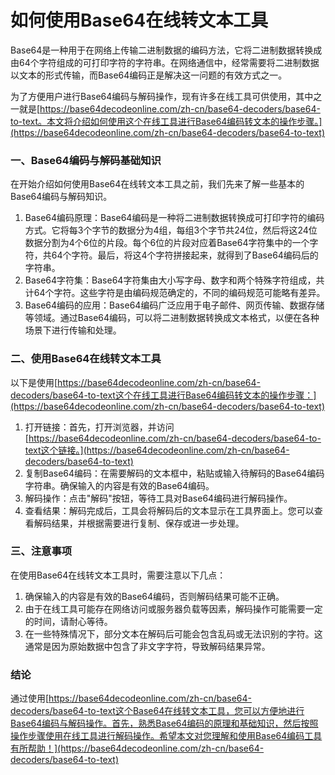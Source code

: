 如何使用Base64在线转文本工具
=================

Base64是一种用于在网络上传输二进制数据的编码方法，它将二进制数据转换成由64个字符组成的可打印字符的字符串。在网络通信中，经常需要将二进制数据以文本的形式传输，而Base64编码正是解决这一问题的有效方式之一。

为了方便用户进行Base64编码与解码操作，现有许多在线工具可供使用，其中之一就是[https://base64decodeonline.com/zh-cn/base64-decoders/base64-to-text。本文将介绍如何使用这个在线工具进行Base64编码转文本的操作步骤。](https://base64decodeonline.com/zh-cn/base64-decoders/base64-to-text)

### 一、Base64编码与解码基础知识

在开始介绍如何使用Base64在线转文本工具之前，我们先来了解一些基本的Base64编码与解码知识。

1. Base64编码原理：Base64编码是一种将二进制数据转换成可打印字符的编码方式。它将每3个字节的数据分为4组，每组3个字节共24位，然后将这24位数据分割为4个6位的片段。每个6位的片段对应着Base64字符集中的一个字符，共64个字符。最后，将这4个字符拼接起来，就得到了Base64编码后的字符串。
2. Base64字符集：Base64字符集由大小写字母、数字和两个特殊字符组成，共计64个字符。这些字符是由编码规范确定的，不同的编码规范可能略有差异。
3. Base64编码的应用：Base64编码广泛应用于电子邮件、网页传输、数据存储等领域。通过Base64编码，可以将二进制数据转换成文本格式，以便在各种场景下进行传输和处理。

### 二、使用Base64在线转文本工具

以下是使用[https://base64decodeonline.com/zh-cn/base64-decoders/base64-to-text这个在线工具进行Base64编码转文本的操作步骤：](https://base64decodeonline.com/zh-cn/base64-decoders/base64-to-text)

1. 打开链接：首先，打开浏览器，并访问[https://base64decodeonline.com/zh-cn/base64-decoders/base64-to-text这个链接。](https://base64decodeonline.com/zh-cn/base64-decoders/base64-to-text)
2. 复制Base64编码：在需要解码的文本框中，粘贴或输入待解码的Base64编码字符串。确保输入的内容是有效的Base64编码。
3. 解码操作：点击"解码"按钮，等待工具对Base64编码进行解码操作。
4. 查看结果：解码完成后，工具会将解码后的文本显示在工具界面上。您可以查看解码结果，并根据需要进行复制、保存或进一步处理。

### 三、注意事项

在使用Base64在线转文本工具时，需要注意以下几点：

1. 确保输入的内容是有效的Base64编码，否则解码结果可能不正确。
2. 由于在线工具可能存在网络访问或服务器负载等因素，解码操作可能需要一定的时间，请耐心等待。
3. 在一些特殊情况下，部分文本在解码后可能会包含乱码或无法识别的字符。这通常是因为原始数据中包含了非文字字符，导致解码结果异常。

### 结论

通过使用[https://base64decodeonline.com/zh-cn/base64-decoders/base64-to-text这个Base64在线转文本工具，您可以方便地进行Base64编码与解码操作。首先，熟悉Base64编码的原理和基础知识，然后按照操作步骤使用在线工具进行解码操作。希望本文对您理解和使用Base64编码工具有所帮助！](https://base64decodeonline.com/zh-cn/base64-decoders/base64-to-text)